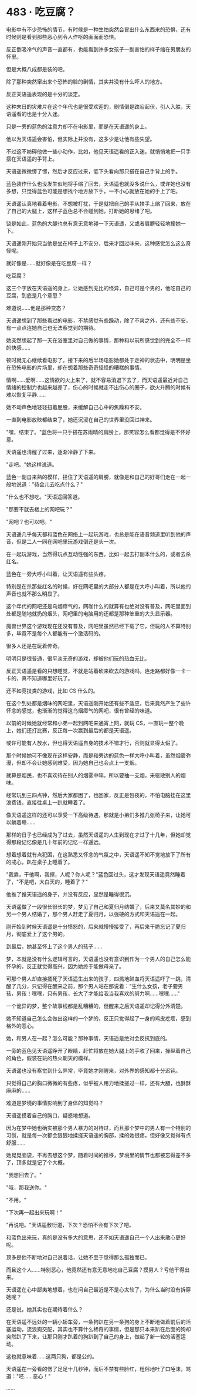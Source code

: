 <link rel="stylesheet" href="../styles/text.css" />
<h1>483 · 吃豆腐？</h1>

电影中有不少恐怖的情节，有时候是一种生怕突然会冒出什么东西来的恐惧，还有时候则是看到那些恶心到令人作呕的画面而恐惧。

反正倒吸冷气的声音一直都有，也能看到许多女孩子一副害怕的样子缩在男朋友的怀里。

但是大概八成都是装的吧。

除了那种突然窜出来个恐怖的脸的剧情，其实并没有什么吓人的地方。

反正天语遥表现的是十分的淡定。

这种末日的灾难片在这个年代也是很受欢迎的，剧情倒是跌宕起伏，引人入胜，天语遥看的也是十分入迷。

只是一旁的蓝色的注意力却不在电影里，而是在天语遥的身上。

他以为天语遥会害怕，但实际上并没有，这多少是让他有些失望。

不过这不妨碍他做一些小动作，比如，他见天语遥看的正入迷，就悄悄地把一只手搭在天语遥的手背上。

天语遥微微愣了愣，然后才反应过来，低下头看向那只搭在自己手背上的手。

蓝色装作什么也没发生似地将手缩了回去，天语遥也就没多说什么，或许她也没有多想，只觉得蓝色可能是想找个地方放下手，一不小心就放在她的手上了吧。

天语遥认真地看着电影，不想被打扰，于是就把自己的手从扶手上缩了回来，放在了自己的大腿上，这样子蓝色总不会碰到她，打断她的思绪了吧。

饶是如此，蓝色的大腿也总有意无意地碰一下天语遥，又或者肩膀轻轻地撞她一下。

天语遥刚开始只当他是坐在椅子上不安分，后来才回过味来，这种感觉怎么这么奇怪呢。

就好像是……就好像是在吃豆腐一样？

吃豆腐？

这三个字放在天语遥的身上，让她感到无比的怪异，自己可是个男的，他吃自己的豆腐，到底是几个意思？

难道说……他是那种变态？

天语遥想到了那些看过的电影，不禁感觉有些躁动，除了不爽之外，还有些不安，有一点点连她自己也无法察觉到的期待。

她突然想起了那一天在浴室里对自己做的事情，那种和以前所感觉到的完全不一样的快感……

顿时就无心继续看电影了，接下来的后半场电影她都处于走神的状态中，明明是坐在恐怖电影的片场里，却在想着那些奇奇怪怪的糟糕的事情。

情啊……爱啊……这情欲的火上来了，就不容易消退下去了，而天语遥最近对自己情绪的控制力也越来越差了，伤心的时候就走不出伤心的圈子，欲火升腾的时候有难以恢复平静……

她不动声色地轻轻扭着屁股，来缓解自己心中的焦躁和不安。

一直到电影放映都结束了，她还沉浸在自己的世界里没回过神来。

"嘿，结束了。"蓝色将一只手搭在苏雨晴的肩膀上，那笑容怎么看都觉得是不怀好意。

天语遥也清醒了过来，逐渐冷静了下来。

"走吧。"她这样说道。

蓝色一副自来熟的模样，拦住了天语遥的肩膀，就像是和自己的好哥们走在一起一般地说道："待会儿去吃点什么？"

"什么也不想吃。"天语遥回答道。

"那要不就去楼上的网吧玩？"

"网吧？也可以吧。"

天语遥几乎每天都和蓝色在网络上一起玩游戏，也总是能在语音频道里听到他的声音，但是二人一同在网吧里玩游戏倒还是头一次。

在一起玩游戏，当然得玩点互动性强的东西，比如一起去打副本什么的，或者去杀红名。

蓝色在一旁大呼小叫着，让天语遥有些头疼。

特别是在杀那些红名的时候，好在网吧里的大部分人都是在大呼小叫着，所以他的声音也就不那么明显了。

这个年代的网吧还是乌烟瘴气的，网咖什么的就算有也绝对没有普及，网吧里面到处都是随地就扔的烟头，网吧里的电脑用的还都是那种笨重的大头显示器。

魔兽世界这个游戏现在还没有普及，网吧里虽然已经下载了它，但玩的人不算特别多，毕竟不是每个人都能有一个激活码的。

很多人还是在玩着传奇。

明明只是很普通，很平淡无奇的游戏，却被他们玩的热血无比。

反正天语遥是看的只想睡觉，不就是站着砍来砍去的游戏吗，连走路都好像一卡一卡的，真不知道哪里好玩了。

还不如竞技类的游戏，比如 CS 什么的。

在这个到处都是烟味的网吧里，天语遥刚开始还有些不适应，后来竟然产生了些许怀念的感觉，也渐渐的觉得这乌烟瘴气的网吧，很有曾经的味道。

以前的时候她就经常和小弟一起到网吧来通宵上网，就玩 CS，一直玩一整个晚上，她们还打比赛，反正每一次赢到最后的都是天语遥。

或许可能有人放水，但也得天语遥自身的技术不错才行，否则就显得太假了。

那个时候她可不像现在这样安静，而是和旁边的蓝色一样大呼小叫着，虽然烟雾弥漫，但却不会让她感到难受，因为她自己也会点上一支烟。

就算是烟民，也不喜欢待在别人的烟雾中嘛，所以要抽一支烟，来驱散别人的烟味。

经常玩到三四点钟，然后大家都困了，也回家，反正是包夜的，不怕电脑挂在这里浪费钱，直接往桌上一趴就睡着了。

像天语遥这样的还可以享受一下高级待遇，那就是小弟们多推几张椅子来，让她可以躺着睡……

那样的日子也已经成为了过去，虽然天语遥的人生到现在才过了十几年，但她却觉得那段记忆像是几十年前的记忆一样遥远。

想着想着就有点犯困，在这熟悉又怀念的气氛之中，天语遥不知不觉地放下了所有的戒心，趴在桌子上睡着了。

"我靠，干他啊，我擦，人呢？你人呢？"蓝色回过头，这才发现天语遥竟然睡着了，"不是吧，大白天的，睡着了？"

他推了推天语遥的身子，并没有反应，显然是睡得很沉。

天语遥做了一段很长很长的梦，梦见了自己和夏归月结婚了，后来又莫名其妙的和另一个男人结婚了，那个男人赶走了夏归月，以强硬的方式和天语遥在一起。

刚开始到时候天语遥是十分愤怒的，后来就慢慢接受了，再后来干脆忘记了夏归月，彻底爱上了这个男的。

到最后，她甚至怀上了这个男人的孩子……

梦，本就是没有什么逻辑可言的，天语遥也没有意识到作为一个男人的自己怎么能怀孕的，反正就觉得高兴，因为她终于能做母亲了。

可那个男人却直接捅死了天语遥生出来的孩子，四溅地鲜血将天语遥吓了一跳，清醒了几分，只记得在醒来之前，那个男人站在那说着："生什么女孩，老子要男孩，男孩！嘿嘿，只有男孩，长大了才能给我当我喜欢的努力啊……嘿嘿……"

一个诡异的梦，整个故事线都是乱糟糟的，但醒来之后天语遥却记得分外清楚。

她不知道自己怎么会做出这样的一个梦的，反正只觉得起了一身的鸡皮疙瘩，感到格外的恶心。

她，和男人在一起？怎么可能？那种事情，天语遥是绝对会反抗到底的。

一旁的蓝色见天语遥睁开了眼睛，赶忙将放在她大腿上的手收了回来，操纵着自己的角色，假装在玩的热火朝天的模样。

天语遥也没有察觉到什么异常，毕竟她才刚醒来，对外界的感知都十分迟钝。

只觉得自己的胸口微微的有些疼，似乎被人用力地揉搓过一样，还有大腿，也酥酥麻麻的……

难道是梦境的事情影响到了身体的知觉吗？

天语遥摸着自己的胸口，疑惑地想道。

因为在梦中她也确实被那个男人暴力的对待过，而且那个梦中的男人有一个特别的习惯，就是每一次都会狠狠地揉搓天语遥的胸部，揉的她很疼，但好像又觉得有点舒服……

她晃晃脑袋，不再去想这个梦，随着时间的推移，梦境里的情节也都被忘得差不多了，顶多就是记了个大概。

"我想回去了。"

"哦，那我送你。"

"不用。"

"下次再一起出来玩啊！"

"再说吧。"天语遥敷衍道，下次？恐怕不会有下次了吧。

和蓝色出来玩，真的是没有多大的意思，还不如天语遥自己一个人出来散心更好呢。

顶多是他不断地对自己说着话，让她不至于觉得那么孤独而已。

而且这个人……特别恶心，他竟然还有意无意地吃自己豆腐？摸男人？亏他干得出来。

天语遥在心中鄙夷地想着，也在问自己最近是不是心太软了，为什么当时没有拆穿她呢？

还是说，她其实也在期待着什么？

在天语遥不远处的一辆小轿车旁，一条狗趴在另一条狗的身上不断地做着前后的活塞运动，流浪狗交配，其实也不算什么稀奇的事情，但是那只本来趴在后面的狗却突然趴了下来，让那只刚才趴着的狗趴到了自己的身上，做起了新一轮的活塞运动。

这也就意味着……这两只狗，都是公的。

天语遥在一旁看的愣了足足十几秒钟，而后不禁有些脸红，粗俗地吐了口唾沫，骂道："呸……恶心！"

……
